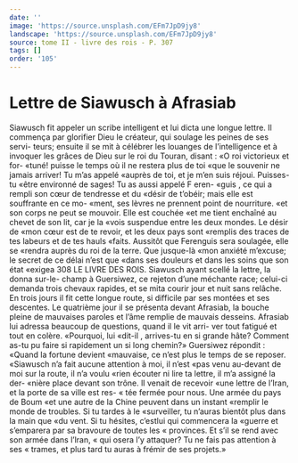 ```yaml
---
date: ''
image: 'https://source.unsplash.com/EFm7JpD9jy8'
landscape: 'https://source.unsplash.com/EFm7JpD9jy8'
source: tome II - livre des rois - P. 307
tags: []
order: '105'
---
```


# Lettre de Siawusch à Afrasiab

Siawusch fit appeler un scribe intelligent et lui dicta une longue lettre. Il commença par glorifier Dieu le créateur, qui soulage les peines de ses servi- teurs; ensuite il se mit à célébrer les louanges de l’intelligence et à invoquer les grâces de Dieu sur
le roi du Touran, disant : «O roi victorieux et for- «tuné! puisse le temps où il ne restera plus de toi «que le souvenir ne jamais arriver! Tu m’as appelé «auprès de toi, et je m’en suis réjoui. Puisses-tu
«être environné de sages! Tu as aussi appelé F eren- «guis , ce qui a rempli son cœur de tendresse et du «désir de t’obéir; mais elle est souffrante en ce mo- «ment, ses lèvres ne prennent point de nourriture. «et son corps ne peut se mouvoir. Elle est couchée «et me tient enchaîné au chevet de son lit, car je la «vois suspendue entre les deux mondes. Le désir de «mon cœur est de te revoir, et les deux pays sont «remplis des traces de tes labeurs et de tes hauls «faits. Aussitôt que Ferenguis sera soulagée, elle se «rendra auprès du roi de la terre. Que jusque-là «mon anxiété m’excuse; le secret de ce délai n’est que
«dans ses douleurs et dans les soins que son état «exigea
308 LE LIVRE DES ROIS.
Siawusch ayant scellé la lettre, la donna sur-le-
champ à Guersiwez, ce rejeton d’une méchante race; celui-ci demanda trois chevaux rapides, et se mita courir jour et nuit sans relâche. En trois jours il fit cette longue route, si difficile par ses montées et ses descentes. Le quatrième jour il se présenta devant Afrasiab, la bouche pleine de mauvaises paroles et l’âme remplie de mauvais desseins. Afrasiab lui adressa beaucoup de questions, quand il le vit arri- ver tout fatigué et tout en colère. «Pourquoi, lui «dit-il , arrives-tu en si grande hâte? Comment as-tu
pu faire si rapidement un si long chemin?»
Guersiwez répondit : «Quand la fortune devient «mauvaise, ce n’est plus le temps de se reposer. «Siawusch n’a fait aucune attention à moi, il n’est
«pas venu au-devant de moi sur la route, il n’a voulu «rien écouter ni lire ta lettre, il m’a assigné la der- «nière place devant son trône. lI venait de recevoir «une lettre de l’Iran, et la porte de sa ville est res- « tée fermée pour nous. Une armée du pays de Boum
«et une autre de la Chine peuvent dans un instant «remplir le monde de troubles. Si tu tardes à le «surveiller, tu n’auras bientôt plus dans la main que
«du vent. Si tu hésites, c’estlui qui commencera la «guerre et s’emparera par sa bravoure de toutes les
« provinces. Et s’il se rend avec son armée dans l’lran,
« qui osera l’y attaquer? Tu ne fais pas attention à ses « trames, et plus tard tu auras à frémir de ses projets.»
